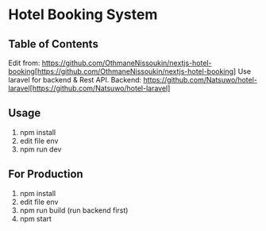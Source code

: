 # Hotel Booking System

## Table of Contents

Edit from: https://github.com/OthmaneNissoukin/nextjs-hotel-booking[https://github.com/OthmaneNissoukin/nextjs-hotel-booking]
Use laravel for backend & Rest API.
Backend: https://github.com/Natsuwo/hotel-laravel[https://github.com/Natsuwo/hotel-laravel]

## Usage
1. npm install
2. edit file env
3. npm run dev
## For Production
1. npm install
2. edit file env
3. npm run build (run backend first)
4. npm start
